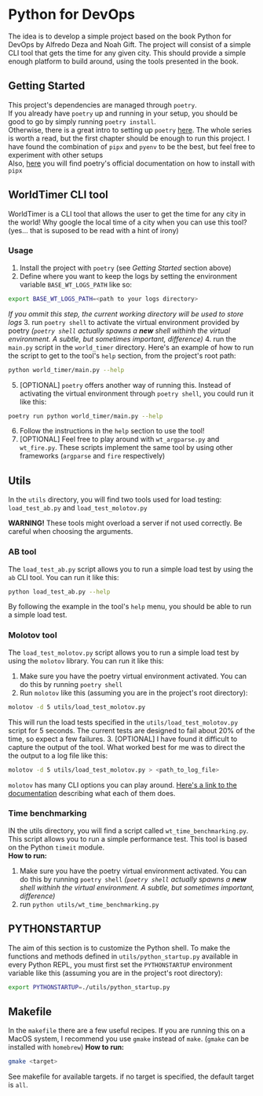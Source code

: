 # Python for DevOps
The idea is to develop a simple project based on the book Python for DevOps by Alfredo Deza and Noah Gift.
The project will consist of a simple CLI tool that gets the time for any given city. This should provide a simple
enough platform to build around, using the tools presented in the book.

## Getting Started
This project's dependencies are managed through `poetry`.<br>
If you already have `poetry` up and running in your setup, you should be good to go by simply running 
`poetry install`.<br>
Otherwise, there is a great intro to setting up `poetry` [here](https://cjolowicz.github.io/posts/hypermodern-python-01-setup/).
The whole series is worth a read, but the first chapter should be enough to run this project. I have found the 
combination of `pipx` and `pyenv` to be the best, but feel free to experiment with other setups<br>
Also, [here](https://python-poetry.org/docs/#installing-with-pipx) you will find poetry's official documentation on 
how to install with `pipx`

## WorldTimer CLI tool
WorldTimer is a CLI tool that allows the user to get the time for any city in the world!
Why google the local time of a city when you can use this tool? 
(yes... that is suposed to be read with a hint of irony)

### Usage
1. Install the project with `poetry` (see *Getting Started* section above)
2. Define where you want to keep the logs by setting the environment variable `BASE_WT_LOGS_PATH` like so:
```bash
export BASE_WT_LOGS_PATH=<path to your logs directory>
```
*If you ommit this step, the current working directory will be used to store logs*
3. run `poetry shell` to activate the virtual environment provided by poetry
    *(`poetry shell` actually spawns a **new** shell withinh the virtual environment. A subtle, but sometimes important, difference)*
4. run the `main.py` script in the `world_timer` directory. Here's an example of how to run the script to
get to the tool's `help` section, from the project's root path:
```bash
python world_timer/main.py --help
```
5. [OPTIONAL] `poetry` offers another way of running this. Instead of activating the virtual environment through `poetry shell`,
you could run it like this: 
```bash
poetry run python world_timer/main.py --help
```
6. Follow the instructions in the `help` section to use the tool!
7. [OPTIONAL] Feel free to play around with `wt_argparse.py` and `wt_fire.py`. These scripts implement the same tool
by using other frameworks (`argparse` and `fire` respectively)

## Utils
In the `utils` directory, you will find two tools used for load testing: `load_test_ab.py` and `load_test_molotov.py`

**WARNING!** These tools might overload a server if not used correctly. Be careful when choosing the arguments. 

### AB tool
The `load_test_ab.py` script allows you to run a simple load test by using the `ab` CLI tool. You can run it like this:
```bash
python load_test_ab.py --help
```
By following the example in the tool's `help` menu, you should be able to run a simple load test.

### Molotov tool
The `load_test_molotov.py` script allows you to run a simple load test by using the `molotov` library. You can run it like this:
1. Make sure you have the poetry virtual environment activated. You can do this by running `poetry shell`
2. Run `molotov` like this (assuming you are in the project's root directory):
```bash
molotov -d 5 utils/load_test_molotov.py
```
This will run the load tests specified in the `utils/load_test_molotov.py` script for 5 seconds. The current tests 
are designed to fail about 20% of the time, so expect a few failures.
3. [OPTIONAL] I have found it difficult to capture the output of the tool. What worked best for me was to direct the
the output to a log file like this:
```bash
molotov -d 5 utils/load_test_molotov.py > <path_to_log_file>
```
`molotov` has many CLI options you can play around. 
[Here's a link to the documentation](https://molotov.readthedocs.io/en/stable/cli/) describing what each of them does.


### Time benchmarking
IN the utils directory, you will find a script called `wt_time_benchmarking.py`. This script allows you to run
a simple performance test. This tool is based on the Python `timeit` module.<br>
**How to run:**
1. Make sure you have the poetry virtual environment activated. You can do this by running `poetry shell`
    *(`poetry shell` actually spawns a **new** shell withinh the virtual environment. A subtle, but sometimes important, difference)*
2. run `python utils/wt_time_benchmarking.py`

## PYTHONSTARTUP
The aim of this section is to customize the Python shell.
To make the functions and methods defined in `utils/python_startup.py` available in every Python REPL, you must first
set the `PYTHONSTARTUP` environment variable like this (assuming you are in the project's root directory):
```bash
export PYTHONSTARTUP=./utils/python_startup.py
```


## Makefile 
In the `makefile` there are a few useful recipes. 
If you are running this on a MacOS system, I recommend you use `gmake` instead of `make`. (`gmake` can be installed with `homebrew`)
**How to run:**
```bash
gmake <target>
```
See makefile for available targets.
if no target is specified, the default target is `all`.
